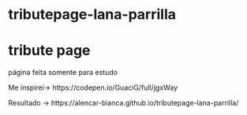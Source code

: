 # tributepage-lana-parrilla
<h1>tribute page </h1>
<p>página feita somente para estudo</p>
<p>Me inspirei-> https://codepen.io/GuaciG/full/jgxWay</p>
<p>Resultado -> https://alencar-bianca.github.io/tributepage-lana-parrilla/</p>
